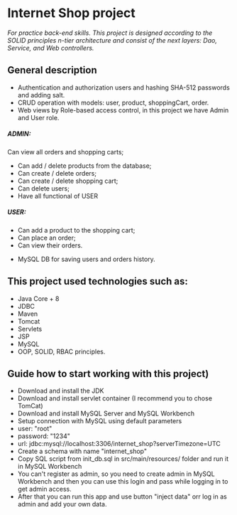 # Internet Shop project

*For practice back-end skills. This project is designed according to the SOLID principles n-tier architecture 
and consist of the next layers: Dao, Service, and Web controllers.*

## General description
- Authentication and authorization users and hashing SHA-512 passwords
 and adding salt.
- CRUD operation with models: user, product, shoppingCart, order.
- Web views by Role-based access control, in this project we have Admin and User role.
##### ADMIN:
Can view all orders and shopping carts;
+ Can add / delete products from the database;
+ Can create / delete orders; 
+ Can create / delete shopping cart;
+ Can delete users;
+ Have all functional of USER
##### USER:
+ Can add a product to the shopping cart;
+ Can place an order;
+ Can view their orders.  
- MySQL DB for saving users and orders history. 

## This project used technologies such as: 
+ Java Core + 8
+ JDBC
+ Maven
+ Tomcat
+ Servlets
+ JSP
+ MySQL
+ OOP, SOLID, RBAC principles.  

## Guide how to start working with this project)
- Download and install the JDK
- Download and install servlet container (I recommend you to chose TomCat)
- Download and install MySQL Server and MySQL Workbench
- Setup connection with MySQL using default parameters
- user: "root"
- password: "1234"
- url: jdbc:mysql://localhost:3306/internet_shop?serverTimezone=UTC
- Create a schema with name "internet_shop"
- Copy SQL script from init_db.sql in src/main/resources/ folder and run it in MySQL Workbench
- You can't register as admin, so you need to create admin in MySQL Workbench and then you can use this login and pass while logging in
to get admin access.
- After that you can run this app and use button "inject data" orr log in as admin and add your own data.
